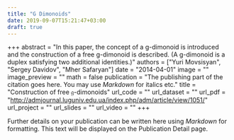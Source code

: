 ```yaml
---
title: "G Dimonoids"
date: 2019-09-07T15:21:47+03:00
draft: true
---
```


+++
abstract = "In this paper, the concept of a g-dimonoid is introduced and the construction of a free g-dimonoid is described. (A g-dimonoid is a duplex satisfying two additional identities.)"
authors = ["Yuri Movsisyan", "Sergey Davidov", "Mher Safaryan"]
date = "2014-04-01"
image = ""
image_preview = ""
math = false
publication = "The publishing part of the citation goes here. You may use *Markdown* for italics etc."
title = "Construction of free 𝔤-dimonoids"
url_code = ""
url_dataset = ""
url_pdf = "http://admjournal.luguniv.edu.ua/index.php/adm/article/view/1051/"
url_project = ""
url_slides = ""
url_video = ""
+++

Further details on your publication can be written here using *Markdown* for formatting. This text will be displayed on the Publication Detail page.